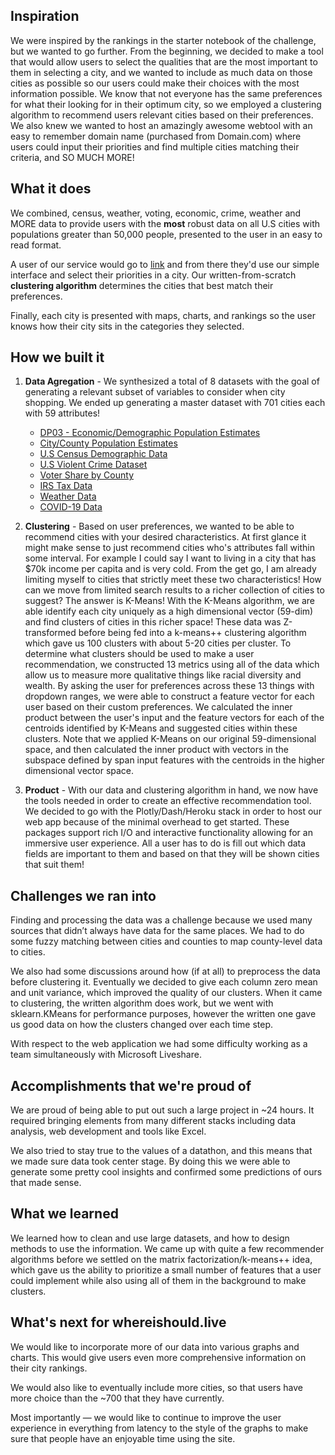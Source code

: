 ## Inspiration
We were inspired by the rankings in the starter notebook of the challenge, but we wanted to go further. From the beginning, we decided to make a tool that would allow users to select the qualities that are the most important to them in selecting a city, and we wanted to include as much data on those cities as possible so our users could make their choices with the most information possible. We know that not everyone has the same preferences for what their looking for in their optimum city, so we employed a clustering algorithm to recommend users relevant cities based on their preferences. We also knew we wanted to host an amazingly awesome webtool with an easy to remember domain name (purchased from Domain.com) where users could input their priorities and find multiple cities matching their criteria, and SO MUCH MORE!

## What it does
We combined, census, weather, voting, economic, crime, weather and MORE data to provide users with the **most** robust data on all U.S cities with populations greater than 50,000 people, presented to the user in an easy to read format. 

A user of our service would go to [link](http://www.whereishould.live) and from there they'd use our simple interface and select their priorities in a city. Our written-from-scratch **clustering algorithm** determines the cities that best match their preferences.

Finally, each city is presented with maps, charts, and rankings so the user knows how their city sits in the categories they selected.

## How we built it

1. **Data Agregation** - We  synthesized a total of 8 datasets with the goal of generating a relevant subset of variables to consider when city shopping. We ended up generating a master dataset with 701 cities each with 59 attributes!
    -  [DP03 - Economic/Demographic Population Estimates](https://data.census.gov/cedsci/table?tid=ACSDP1Y2018.DP03&tp=false&hidePreview=true) 
    - [City/County Population Estimates](https://www.census.gov/data/datasets/time-series/demo/popest/2010s-total-cities-and-towns.html#ds)
    - [U.S Census Demographic Data](https://www.kaggle.com/muonneutrino/us-census-demographic-data?select=acs2017_census_tract_data.csv)
    - [U.S Violent Crime Dataset](https://ucr.fbi.gov/crime-in-the-u.s/2015/crime-in-the-u.s.-2015)
    - [Voter Share by County](https://github.com/MEDSL/2018-elections-unoffical/blob/master/election-context-2018.md)
    - [IRS Tax Data](https://www.irs.gov/statistics/soi-tax-stats-county-data)
    -	[Weather Data](https://www.ncdc.noaa.gov/cag/county/mapping)
    - [COVID-19 Data](https://github.com/nytimes/covid-19-data/blob/master/us-counties.csv)


2. **Clustering** - Based on user preferences, we wanted to be able to recommend cities with your desired characteristics. At first glance it might make sense to just recommend cities who's attributes fall within some interval. For example I could say I want to living in a city that has $70k income per capita and is very cold. From the get go, I am already limiting myself to cities that strictly meet these two characteristics! How can we move from limited search results to a richer collection of cities to suggest? The answer is K-Means! With the K-Means algorithm, we are able identify each city uniquely as a high dimensional vector (59-dim) and find clusters of cities in this richer space! These data was Z-transformed before being fed into a k-means++ clustering algorithm which gave us 100 clusters with about 5-20 cities per cluster. To determine what clusters should be used to make a user recommendation, we constructed 13 metrics using all of the data which allow us to measure more qualitative things like racial diversity and wealth. By asking the user for preferences across these 13 things with dropdown ranges, we were able to construct a feature vector for each user based on their custom preferences.  We calculated the inner product between the user's input and the feature vectors for each of the centroids identified by K-Means and suggested cities within these clusters. Note that we applied K-Means on our original 59-dimensional space, and then calculated the inner product with vectors in the subspace defined by span input features with the centroids in the higher dimensional vector space.

3. **Product** - With our data and clustering algorithm in hand, we now have the tools needed in order to create an effective recommendation tool. We decided to go with the Plotly/Dash/Heroku stack in order to host our web app because of the minimal overhead to get started. These packages support rich I/O and interactive functionality allowing for an immersive user experience. All a user has to do is fill out which data fields are important to them and based on that they will be shown cities that suit them!

## Challenges we ran into
Finding and processing the data was a challenge because we used many sources that didn’t always have data for the same places. We had to do some fuzzy matching between cities and counties to map county-level data to cities.

We also had some discussions around how (if at all) to preprocess the data before clustering it. Eventually we decided to give each column zero mean and unit variance, which improved the quality of our clusters. When it came to clustering, the written algorithm does work, but we went with sklearn.KMeans for performance purposes, however the written one gave us good data on how the clusters changed over each time step.

With respect to the web application we had some difficulty working as a team simultaneously with Microsoft Liveshare. 

## Accomplishments that we're proud of
We are proud of being able to put out such a large project in ~24 hours. It required bringing elements from many different stacks including data analysis, web development and tools like Excel.

We also tried to stay true to the values of a datathon, and this means that we made sure data took center stage. By doing this we were able to generate some pretty cool insights and confirmed some predictions of ours that made sense.

## What we learned
We learned how to clean and use large datasets, and how to design methods to use the information. We came up with quite a few recommender algorithms before we settled on the matrix factorization/k-means++ idea, which gave us the ability to prioritize a small number of features that a user could implement while also using all of them in the background to make clusters.

## What's next for whereishould.live
We would like to incorporate more of our data into various graphs and charts. This would give users even more comprehensive information on their city rankings.

We would also like to eventually include more cities, so that users have more choice than the ~700 that they have currently.

Most importantly — we would like to continue to improve the user experience in everything from latency to the style of the graphs to make sure that people have an enjoyable time using the site.
